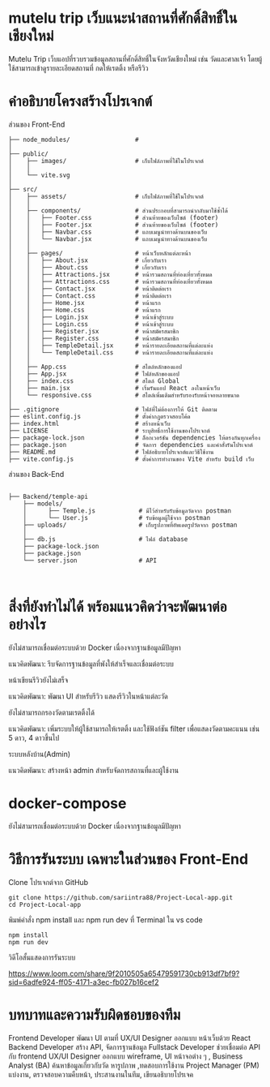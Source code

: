 
# mutelu trip เว็บแนะนำสถานที่ศักดิ์สิทธิ์ในเชียงใหม่
Mutelu Trip เว็บแอปที่รวบรวมข้อมูลสถานที่ศักดิ์สิทธิ์ในจังหวัดเชียงใหม่ เช่น วัดและศาลเจ้า โดยผู้ใช้สามารถเข้าดูรายละเอียดสถานที่ กดให้เรตติ้ง หรือรีวิว


# คำอธิบายโครงสร้างโปรเจกต์
ส่วนของ Front-End
```
├── node_modules/                  #
│
├── public/
│    ├── images/                   # เก็บไฟล์ภาพที่ใช้ในโปรเจกต์
│    │
│    └── vite.svg                  
│
├── src/
│    ├── assets/                   # เก็บไฟล์ภาพที่ใช้ในโปรเจกต์
│    │
│    ├── components/               # ส่วนประกอบที่สามารถนำกลับมาใช้ซ้ำได้
│    │   ├── Footer.css            # ส่วนท้ายของเว็บไซต์ (footer)
│    │   ├── Footer.jsx            # ส่วนท้ายของเว็บไซต์ (footer)
│    │   ├── Navbar.css            # แถบเมนูนำทางด้านบนของเว็บ
│    │   └── Navbar.jsx            # แถบเมนูนำทางด้านบนของเว็บ
│    │
│    ├── pages/                    # หน้าเว็บหลักแต่ละหน้า
│    │   ├── About.jsx             # เกี่ยวกับเรา
│    │   ├── About.css             # เกี่ยวกับเรา
│    │   ├── Attractions.jsx       # หน้ารวมสถานที่ท่องเที่ยวทั้งหมด
│    │   ├── Attractions.css       # หน้ารวมสถานที่ท่องเที่ยวทั้งหมด
│    │   ├── Contact.jsx           # หน้าติดต่อเรา
│    │   ├── Contact.css           # หน้าติดต่อเรา
│    │   ├── Home.jsx              # หน้าแรก
│    │   ├── Home.css              # หน้าแรก
│    │   ├── Login.jsx             # หน้าเข้าสู่ระบบ
│    │   ├── Login.css             # หน้าเข้าสู่ระบบ
│    │   ├── Register.jsx          # หน้าสมัครสมาชิก
│    │   ├── Register.css          # หน้าสมัครสมาชิก
│    │   ├── TempleDetail.jsx      # หน้ารายละเอียดสถานที่แต่ละแห่ง
│    │   └── TempleDetail.css      # หน้ารายละเอียดสถานที่แต่ละแห่ง
│    │
│    ├── App.css                   # สไตล์หลักของแอป
│    ├── App.jsx                   # ไฟล์หลักของแอป
│    ├── index.css                 # สไตล์ Global
│    ├── main.jsx                  # เริ่มรันแอป React ลงในหน้าเว็บ
│    └── responsive.css            # สไตล์เพิ่มเติมสำหรับรองรับหน้าจอหลายขนาด
│         
├── .gitignore                     # ไฟล์ที่ไม่ต้องการให้ Git ติดตาม
├── eslint.config.js               # ตั้งค่ากฎตรวจสอบโค้ด
├── index.html                     # สร้างหน้าเว็บ
├── LICENSE                        # ระบุสิทธิ์การใช้งานของโปรเจกต์
├── package-lock.json              # ล็อกเวอร์ชัน dependencies ให้ตรงกันทุกเครื่อง
├── package.json                   # จัดการ dependencies และคำสั่งรันโปรเจกต์
├── README.md                      # ไฟล์อธิบายโปรเจกต์และวิธีใช้งาน
├── vite.config.js                 # ตั้งค่าการทำงานของ Vite สำหรับ build เว็บ
```


ส่วนของ Back-End
```

├── Backend/temple-api
    ├── models/                     
    │      ├── Temple.js            # มีไว้สำหรับรับข้อมูลวัดจาก postman
    │      └── User.js              # รับข้อมูลผู้ใช้จาก postman
    ├── uploads/                    # เก็บรูปภาพที่อัพเดตรูปวัดจาก postman 
    │
    ├── db.js                       # ไฟล์ database 
    ├── package-lock.json           
    ├── package.json                
    └── server.json                 # API



```

# สิ่งที่ยังทำไม่ได้ พร้อมแนวคิดว่าจะพัฒนาต่ออย่างไร
ยังไม่สามารถเชื่อมต่อระบบด้วย Docker เนื่องจากฐานข้อมูลมีปัญหา

แนวคิดพัฒนา: รีบจัดการฐานข้อมูลที่พังให้สำเร็จและเชื่อมต่อระบบ


หน้าเขียนรีวิวยังไม่เสร็จ 

แนวคิดพัฒนา: พัฒนา UI สำหรับรีวิว แสดงรีวิวในหน้าแต่ละวัด


ยังไม่สามารถกรองวัดตามเรตติ้งได้ 

แนวคิดพัฒนา: เพิ่มระบบให้ผู้ใช้สามารถให้เรตติ้ง และใช้ฟังก์ชัน filter เพื่อแสดงวัดตามคะแนน เช่น 5 ดาว, 4 ดาวขึ้นไป


ระบบหลังบ้าน(Admin)

แนวคิดพัฒนา: สร้างหน้า admin สำหรับจัดการสถานที่และผู้ใช้งาน



# docker-compose
ยังไม่สามารถเชื่อมต่อระบบด้วย Docker เนื่องจากฐานข้อมูลมีปัญหา




# วิธีการรันระบบ เฉพาะในส่วนของ Front-End

Clone โปรเจกต์จาก GitHub
```
git clone https://github.com/sariintra88/Project-Local-app.git
cd Project-Local-app
 ```

พิมพ์คำสั่ง npm install และ npm run dev ที่ Terminal ใน vs code
```
npm install
npm run dev
 ```

วิดีโอสั้นแสดงการรันระบบ

https://www.loom.com/share/9f2010505a65479591730cb913df7bf9?sid=6adfe924-ff05-4171-a3ec-fb027b16cef2

# บทบาทและความรับผิดชอบของทีม
Frontend Developer	พัฒนา UI ตามที่ UX/UI Designer ออกแบบ หน้าเว็บด้วย React
Backend Developer	สร้าง API, จัดการฐานข้อมูล
Fullstack Developer	ช่วยเชื่อมต่อ API กับ frontend
UX/UI Designer	ออกแบบ wireframe, UI หน้าจอต่าง ๆ , 
Business Analyst (BA) ค้นหาข้อมูลเกี่ยวกับวัด หารูปภาพ ,ทดสอบการใช้งาน
Project Manager (PM) แบ่งงาน, ตรวจสอบความคืบหน้า, ประสานงานในทีม, เขียนอธิบายโปรเจค

